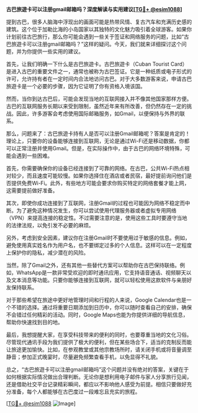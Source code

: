 **古巴旅遊卡可以注册gmail邮箱吗？深度解读与实用建议[[TG💪+ @esim1088](https://t.me/s/esim1088)]**

提到古巴，很多人脑海中浮现出的画面可能是热带风情、复古汽车和充满历史感的建筑。这个位于加勒比海的小岛国家以其独特的文化魅力吸引着全球游客。如果你计划前往古巴旅行，那么你可能会遇到一些关于签证和网络服务的问题，比如“古巴旅遊卡可以注册gmail邮箱吗？”这样的疑问。今天，我们就来详细探讨这个问题，并为你提供一些实用的建议。

首先，让我们明确一下什么是古巴旅遊卡。古巴旅遊卡（Cuban Tourist Card）是进入古巴的重要文件之一，通常也被称为古巴签证。它是一种纸质或电子形式的许可，允许持有者在一定时间内合法地访问古巴。对于大多数游客来说，申请古巴旅遊卡是一个必要的步骤，因为它证明了你有资格入境该国。

然而，当你到达古巴后，可能会发现当地的互联网接入并不像其他国家那样方便。古巴的互联网服务长期以来受到限制，虽然近年来有所改善，但仍然存在一定的挑战。因此，许多游客会考虑使用国际邮箱服务，如Gmail，以便保持与外界的联系。

那么，问题来了：古巴旅遊卡持有人是否可以注册Gmail邮箱呢？答案是肯定的！理论上，只要你的设备能够连接到互联网，无论是通过Wi-Fi还是移动数据，你都可以正常注册并使用Gmail。但是，在实际操作中，由于古巴的网络环境特殊，可能会遇到一些困难。

首先，你需要确保你的设备已经连接到了可靠的网络。在古巴，公共Wi-Fi热点相对较少，而且速度可能较慢。如果你选择住在酒店或者民宿，最好提前询问他们是否提供免费Wi-Fi。此外，有些地方可能会要求你购买特定的网络套餐才能上网，这需要提前做好准备。

其次，即使你成功连接到了互联网，注册Gmail的过程也可能因为网络不稳定而中断。为了避免这种情况发生，你可以尝试使用代理服务器或者虚拟专用网络（VPN）来提高连接的稳定性。不过需要注意的是，使用这些工具时要遵守当地的法律法规，以免引发不必要的麻烦。

另外，考虑到安全因素，建议你在注册Gmail时不要使用过于敏感的信息。例如，避免使用真实姓名作为用户名，也不要绑定过多的个人信息。这样可以在一定程度上保护你的隐私，减少潜在的风险。

当然，除了Gmail之外，还有其他一些替代方案可以帮助你在古巴保持联络。例如，WhatsApp是一款非常受欢迎的即时通讯应用，它支持语音通话、视频聊天以及文本消息等功能。只要你能够连接到互联网，就可以轻松使用这款软件与亲朋好友保持联系。

对于那些希望在旅途中更好地管理时间和行程的人来说，Google Calendar也是一个不错的选择。通过将重要日期添加到日历中，你可以随时查看自己的安排，确保不会错过任何精彩的活动。同时，Google Maps也能为你提供详细的导航信息，帮助你快速找到目的地。

最后，我想提醒大家，在享受科技带来的便利的同时，也要尊重当地的文化习俗。尽管现代通讯手段为我们提供了极大的便利，但在某些场合下，适当的克制反而能让旅途更加愉快。比如，在参观教堂或其他宗教场所时，请关闭手机或将音量调至静音；参加正式晚宴时，尽量避免频繁查看手机，以免显得不礼貌。

总之，“古巴旅遊卡可以注册gmail邮箱吗”这个问题并没有绝对的答案，关键在于如何根据实际情况做出合理判断。无论你是想利用电子邮件与家人分享旅行见闻，还是借助社交平台记录精彩瞬间，都应以不影响他人感受为前提。相信只要做好充分准备，每个人都能够在古巴度过一段难忘且充实的旅程。

[[TG💪+ @esim1088](https://t.me/s/esim1088) ![Image](https://i.postimg.cc/4NQfJmqS/Snipaste-2025-05-13-00-14-12.png)]